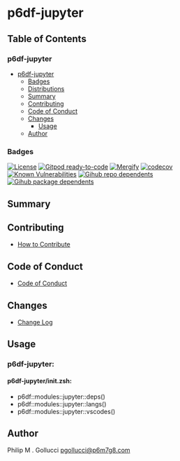# p6df-jupyter

## Table of Contents


### p6df-jupyter
- [p6df-jupyter](#p6df-jupyter)
  - [Badges](#badges)
  - [Distributions](#distributions)
  - [Summary](#summary)
  - [Contributing](#contributing)
  - [Code of Conduct](#code-of-conduct)
  - [Changes](#changes)
    - [Usage](#usage)
  - [Author](#author)

### Badges

[![License](https://img.shields.io/badge/License-Apache%202.0-yellowgreen.svg)](https://opensource.org/licenses/Apache-2.0)
[![Gitpod ready-to-code](https://img.shields.io/badge/Gitpod-ready--to--code-blue?logo=gitpod)](https://gitpod.io/#https://github.com/p6m7g8/p6df-jupyter)
[![Mergify](https://img.shields.io/endpoint.svg?url=https://gh.mergify.io/badges/p6m7g8/p6df-jupyter/&style=flat)](https://mergify.io)
[![codecov](https://codecov.io/gh/p6m7g8/p6df-jupyter/branch/master/graph/badge.svg?token=14Yj1fZbew)](https://codecov.io/gh/p6m7g8/p6df-jupyter)
[![Known Vulnerabilities](https://snyk.io/test/github/p6m7g8/p6df-jupyter/badge.svg?targetFile=package.json)](https://snyk.io/test/github/p6m7g8/p6df-jupyter?targetFile=package.json)
[![Gihub repo dependents](https://badgen.net/github/dependents-repo/p6m7g8/p6df-jupyter)](https://github.com/p6m7g8/p6df-jupyter/network/dependents?dependent_type=REPOSITORY)
[![Gihub package dependents](https://badgen.net/github/dependents-pkg/p6m7g8/p6df-jupyter)](https://github.com/p6m7g8/p6df-jupyter/network/dependents?dependent_type=PACKAGE)

## Summary

## Contributing

- [How to Contribute](CONTRIBUTING.md)

## Code of Conduct

- [Code of Conduct](https://github.com/p6m7g8/.github/blob/master/CODE_OF_CONDUCT.md)

## Changes

- [Change Log](CHANGELOG.md)

## Usage

### p6df-jupyter:

#### p6df-jupyter/init.zsh:

- p6df::modules::jupyter::deps()
- p6df::modules::jupyter::langs()
- p6df::modules::jupyter::vscodes()



## Author

Philip M . Gollucci <pgollucci@p6m7g8.com>
